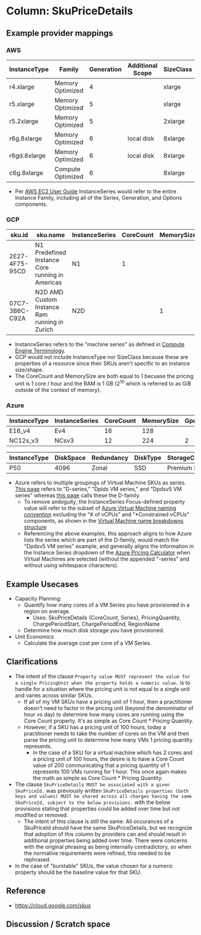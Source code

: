 # Column: SkuPriceDetails

## Example provider mappings

### AWS
| InstanceType    | Family            | Generation | Additional Scope | SizeClass  | InstanceSeries          |
|---------------  |-------------------|------------|------------------|---------   |-------------------------|
| r4.xlarge       | Memory Optimized  | 4          |                  | xlarge     | r4                      |
| r5.xlarge       | Memory Optimized  | 5          |                  | xlarge     | r5                      |
| r5.2xlarge      | Memory Optimized  | 5          |                  | 2xlarge    | r5                      |
| r6g.8xlarge     | Memory Optimized  | 6          | local disk       | 8xlarge    | r6g                     |
| r6gd.8xlarge    | Memory Optimized  | 6          | local disk       | 8xlarge    | r6gd                    |
| c6g.8xlarge     | Compute Optimized | 6          |                  | 8xlarge    | c6g                     |

- Per [AWS EC2 User Guide](https://docs.aws.amazon.com/AWSEC2/latest/UserGuide/concepts.html) InstanceSeries would refer to the entire Instance Family, including all of the Series, Generation, and Options components.

### GCP
| sku.id         | sku.name                                        | InstanceSeries   | CoreCount   | MemorySize   |
| -------------- |-------------------------------------------------| ---------------- | ----------- | ------------ |
| 2E27-4F75-95CD | N1 Predefined Instance Core running in Americas | N1               | 1           |              |
| 07C7-3B6C-C92A | N2D AMD Custom Instance Ram running in Zurich   | N2D              |             | 1            |

- InstanceSeries refers to the "machine series" as defined in [Compute Engine Terminology](https://cloud.google.com/compute/docs/machine-resource#vm_terminology).
- GCP would not include InstanceType nor SizeClass because these are properties of a resource since their SKUs aren't specific to an instance size/shape.
- The CoreCount and MemorySize are both equal to 1 becuase the pricing unit is 1 core / hour and the RAM is 1 GB (2<sup>10</sup> which is referred to as GiB outside of the context of memory).

### Azure
| InstanceType   | InstanceSeries   | CoreCount   | MemorySize   | GpuCount   | OperatingSystem   |
| -------------- | ---------------- | ----------- | ------------ | ---------- | ----------------- |
| E16_v4         | Ev4              | 16          | 128          |            | Windows           |
| NC12s_v3       | NCsv3            | 12          | 224          | 2          | Linux             |


| InstanceType   | DiskSpace     | Redundancy   | DiskType   | StorageClass   |
| -------------- | ------------- | ------------ | ---------- | -------------- |
| P50            | 4096          | Zonal        | SSD        | Premium SSD    |

- Azure refers to multiple groupings of Virtual Machine SKUs as series. [This page](https://azure.microsoft.com/en-us/pricing/details/virtual-machines/series/#d-series) refers to "D-series," "Dplds VM series," and "Dpdsv5 VM series" whereas [this page](https://learn.microsoft.com/en-us/azure/virtual-machines/sizes/general-purpose/d-family) calls these the D-family.
  - To remove ambiguity, the InstanceSeries Focus-defined property value will refer to the subset of [Azure Virtual Machine naming convention](https://learn.microsoft.com/en-us/azure/virtual-machines/vm-naming-conventions) excluding the "# of vCPUs" and "*Constrained vCPUs" components, as shown in the [Virtual Machine name breakdowns structure](https://learn.microsoft.com/en-us/azure/virtual-machines/sizes/overview#name-structure-breakdown)
  - Referencing the above examples, this approach aligns to how Azure lists the series which are part of the D-family, would match the "Dpdsv5 VM series" example, and generally aligns the information in the Instance Series dropdown of the [Azure Pricing Calculator](https://azure.microsoft.com/en-us/pricing/calculator/) when Virtual Machines are selected (without the appended "-series" and without using whitespace characters).

## Example Usecases

- Capacity Planning: 
  - Quantify how many cores of a VM Series you have provisioned in a region on average.
    - Uses: SkuPriceDetails {CoreCount, Series}, PricingQuantity, ChargePeriodStart, ChargePeriodEnd, RegionName
  - Determine how much disk storage you have provisioned.
- Unit Economics
  - Calculate the average cost per core of a VM Series.

## Clarifications

- The intent of the clause `Property value MUST represent the value for a single PricingUnit when the property holds a numeric value.` is to handle for a situation where the pricing unit is not equal to a single unit and varies across similar SKUs.
  - If all of my VM SKUs have a pricing unit of 1 hour, then a practitioner doesn't need to factor in the pricing unit (beyond the denominator of hour vs day) to determine how many cores are running using the Core Count property. It's as simple as Core Count * Pricing Quantity.
  - However, if a SKU has a pricing unit of 100 hours, today a practitioner needs to take the number of cores on the VM and then parse the pricing unit to determine how many VMs 1 pricing quantity represents.
    - In the case of a SKU for a virtual machine which has 2 cores and a pricing unit of 100 hours, the desire is to have a Core Count value of 200 communicating that a pricing quantity of 1 represents 100 VMs running for 1 hour. This once again makes the math as simple as Core Count * Pricing Quantity.
- The clause `SkuPriceDetails MUST be associated with a given SkuPriceId.` was previously written `SkuPriceDetails properties (both keys and values) MUST be shared across all charges having the same SkuPriceId, subject to the below provisions.` with the below provisions stating that properties could be added over time but not modified or removed.
  - The intent of this clause is still the same: All occurances of a SkuPriceId should have the same SkuPriceDetails, but we recognize that adoption of this column by providers can and should result in additional properties being added over time. There were concerns with the original phrasing as being internally contradictory, so when the normative requirements were refined, this needed to be rephrased.
- In the case of "burstable" SKUs, the value chosen for a numeric property should be the baseline value for that SKU. 


## Reference

- https://cloud.google.com/skus

## Discussion / Scratch space
